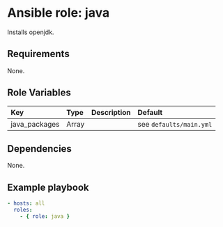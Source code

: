 # Ansible role: java
Installs openjdk.

## Requirements
None.

## Role Variables
|Key|Type|Description|Default|
|:--|:---|:----------|:------|
|java_packages|Array||see `defaults/main.yml`|

## Dependencies
None.

## Example playbook

```yaml
- hosts: all
  roles:
    - { role: java }
```
